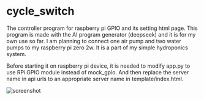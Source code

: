 # cycle_switch
<p>
The controller program for raspberry pi GPIO and its setting html page.
This program is made with the AI program generator (deepseek) and it is for my own use so far.
I am planning to connect one air pump and two water pumps to my raspberry pi zero 2w.
It is a part of my simple hydroponics system.
</p>
<p>
Before starting it on raspberry pi device, it is needed to modify app.py to use RPi.GPIO module instead of mock_gpio.
And then replace the server name in api urls to an appropriate server name in template/index.html. 
</p>

![screenshot](https://github.com/user-attachments/assets/297ef3fe-5a8d-4900-96b9-80d3ef14df79)
